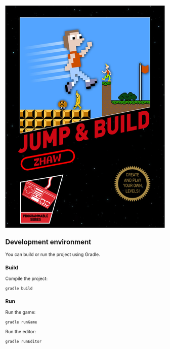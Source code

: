![Cover](src/main/resources/artwork/cover.png)

## Development environment

You can build or run the project using Gradle.

### Build

Compile the project:

```
gradle build
```

### Run

Run the game:

```
gradle runGame
```

Run the editor:

```
gradle runEditor
```
